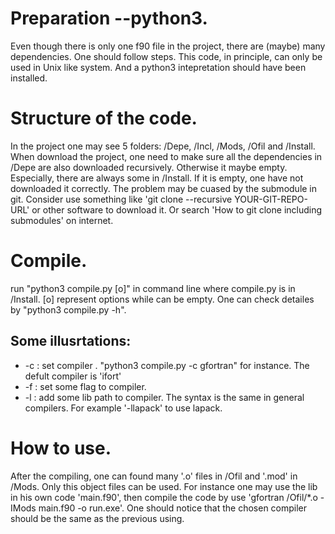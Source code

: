 # Preparation --python3.
Even though there is only one f90 file in the project, there are (maybe) many dependencies. One should follow steps. This code, in principle, can only be used in Unix like system. And a python3 intepretation should have been installed.

# Structure of the code.
In the project one may see 5 folders: /Depe, /Incl, /Mods, /Ofil and /Install. When download the project, one need to make sure all the dependencies in /Depe are also downloaded recursively. Otherwise it maybe empty. Especially, there are always some in /Install. If it is empty, one have not downloaded it correctly. The problem may be cuased by the submodule in git. Consider use something like 'git clone --recursive YOUR-GIT-REPO-URL' or other software to download it. Or search 'How to git clone including submodules' on internet.

# Compile.
run "python3 compile.py [o]" in command line where compile.py is in /Install.
[o] represent options while can be empty. One can check detailes by "python3 compile.py -h".

## Some illusrtations:
* -c : set compiler .  "python3 compile.py -c gfortran" for instance. The defult compiler is 'ifort'
* -f : set some flag to compiler.
* -l : add some lib path to compiler. The syntax is the same in general compilers. For example '-llapack' to use lapack.

# How to use.
After the compiling, one can found many '.o' files in /Ofil and '.mod' in /Mods. Only this object files can be used. For instance one may use the lib in his own code 'main.f90', then compile the code by use 'gfortran /Ofil/*.o -IMods main.f90 -o run.exe'.
One should notice that the chosen compiler should be the same as the previous using.
